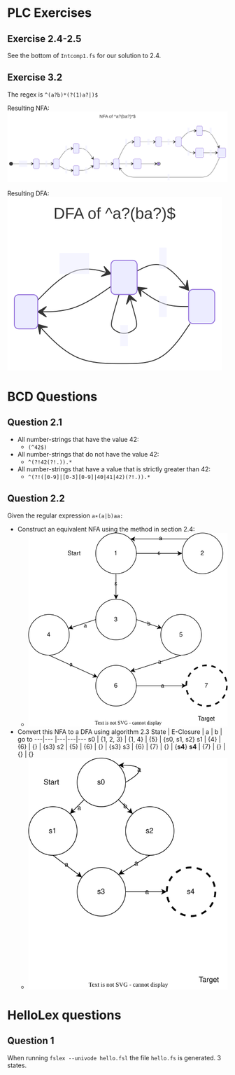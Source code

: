 
# PLC Exercises

## Exercise 2.4-2.5

See the bottom of `Intcomp1.fs` for our solution to 2.4.

## Exercise 3.2

The regex is `^(a?b)*(?(1)a?|)$`

Resulting NFA:
![NFA Diagram](NFA3_2.svg)

Resulting DFA:
![DFA Diagram](DFA3_2.svg)

# BCD Questions

## Question 2.1

- All number-strings that have the value 42:
  - `(^42$)`
- All number-strings that do not have the value 42:
  - `^(?!42(?!.)).*`
- All number-strings that have a value that is strictly greater than 42:
  - `^(?!([0-9]|[0-3][0-9]|40|41|42)(?!.)).*`

## Question 2.2

Given the regular expression `a∗(a|b)aa:`

- Construct an equivalent NFA using the method in section 2.4:
  - ![NFA Diagram](NFA.svg)
- Convert this NFA to a DFA using algorithm 2.3
  State | E-Closure | a | b | go to
  ---|--- |---|---|---
     s0 | {1, 2, 3} | {1, 4} | {5} | {s0, s1, s2}
     s1 | {4} | {6} | {} | {s3}
     s2 | {5} | {6} | {} | {s3}
     s3 | {6} | {7} | {} | {**s4**}
     **s4** | {7} | {} | {} | {}
  - ![DFA Diagram](DFA.svg)

# HelloLex questions

## Question 1
When running `fslex --univode hello.fsl` the file `hello.fs` is generated. 3 states.
